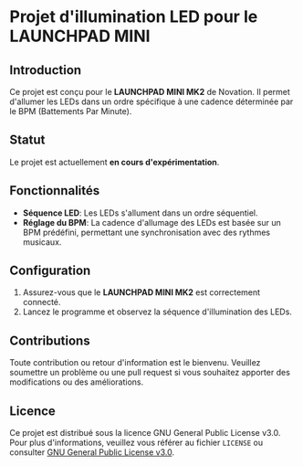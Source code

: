 # Projet d'illumination LED pour le LAUNCHPAD MINI

## Introduction

Ce projet est conçu pour le **LAUNCHPAD MINI MK2** de Novation. Il permet d'allumer les LEDs dans un ordre spécifique à une cadence déterminée par le BPM (Battements Par Minute).

## Statut

Le projet est actuellement **en cours d'expérimentation**.

## Fonctionnalités

- **Séquence LED**: Les LEDs s'allument dans un ordre séquentiel.
- **Réglage du BPM**: La cadence d'allumage des LEDs est basée sur un BPM prédéfini, permettant une synchronisation avec des rythmes musicaux.

## Configuration

1. Assurez-vous que le **LAUNCHPAD MINI MK2** est correctement connecté.
2. Lancez le programme et observez la séquence d'illumination des LEDs.

## Contributions

Toute contribution ou retour d'information est le bienvenu. Veuillez soumettre un problème ou une pull request si vous souhaitez apporter des modifications ou des améliorations.

## Licence

Ce projet est distribué sous la licence GNU General Public License v3.0. Pour plus d'informations, veuillez vous référer au fichier `LICENSE` ou consulter [GNU General Public License v3.0](https://www.gnu.org/licenses/gpl-3.0.en.html).
